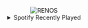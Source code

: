 <div align="center">
<picture>
    <source media="(prefers-color-scheme: dark)" srcset="https://i.ibb.co/D59Fn2p/output-gif.gif">
    <source media="(prefers-color-scheme: light)" srcset="https://i.ibb.co/D59Fn2p/output-gif.gif">
    <img alt="RENOS" src="https://i.ibb.co/D59Fn2p/output-gif.gif">
</picture>
<details>
<summary>Spotify Recently Played</summary>
<img src="https://spotify-recently-played-readme.vercel.app/api?user=31d6d6zerc5ct6kck32na2ozsqf4&unique=1&width=400" alt="Spotify" />
</details>
</div>

<!-- Image deletion URL: https://ibb.co/BqyJRMN/476ea450893fc2ce761f7301ad05547b -->